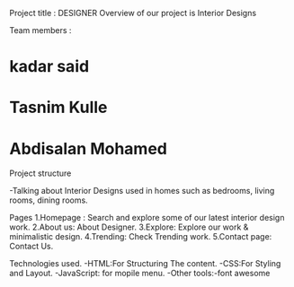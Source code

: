 Project title : DESIGNER
Overview of our project is Interior Designs

Team members :

# kadar said
# Tasnim Kulle
# Abdisalan Mohamed 

Project structure

-Talking about Interior Designs used in homes such as bedrooms, living rooms, dining rooms.

Pages 
1.Homepage : Search and explore some of our latest interior design work.
2.About us: About Designer.
3.Explore: Explore our work & minimalistic design.
4.Trending: Check Trending work.
5.Contact page: Contact Us.

Technologies used.
-HTML:For Structuring The content.
-CSS:For Styling and Layout.
-JavaScript: for mopile menu.
-Other tools:-font awesome


